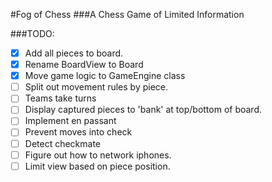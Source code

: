 #Fog of Chess
###A Chess Game of Limited Information

###TODO:
* [X] Add all pieces to board.
* [X] Rename BoardView to Board
* [X] Move game logic to GameEngine class
* [ ] Split out movement rules by piece.
* [ ] Teams take turns
* [ ] Display captured pieces to 'bank' at top/bottom of board.
* [ ] Implement en passant
* [ ] Prevent moves into check
* [ ] Detect checkmate
* [ ] Figure out how to network iphones.
* [ ] Limit view based on piece position.
